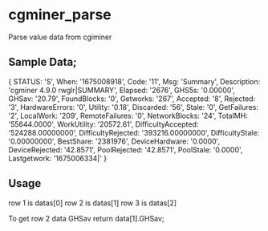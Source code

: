 # cgminer_parse
Parse value data from cgiminer

## Sample Data;
{
  STATUS: 'S',
  When: '1675008918',
  Code: '11',
  Msg: 'Summary',
  Description: 'cgminer 4.9.0 rwglr|SUMMARY',
  Elapsed: '2676',
  GHS5s: '0.00000',
  GHSav: '20.79',
  FoundBlocks: '0',
  Getworks: '267',
  Accepted: '8',
  Rejected: '3',
  HardwareErrors: '0',
  Utility: '0.18',
  Discarded: '56',
  Stale: '0',
  GetFailures: '2',
  LocalWork: '209',
  RemoteFailures: '0',
  NetworkBlocks: '24',
  TotalMH: '55644.0000',
  WorkUtility: '20572.61',
  DifficultyAccepted: '524288.00000000',
  DifficultyRejected: '393216.00000000',
  DifficultyStale: '0.00000000',
  BestShare: '2381976',
  DeviceHardware: '0.0000',
  DeviceRejected: '42.8571',
  PoolRejected: '42.8571',
  PoolStale: '0.0000',
  Lastgetwork: '1675006334|'
}

## Usage

row 1 is datas[0]
row 2 is datas[1]
row 3 is datas[2]

To get row 2 data GHSav
return data[1].GHSav;



